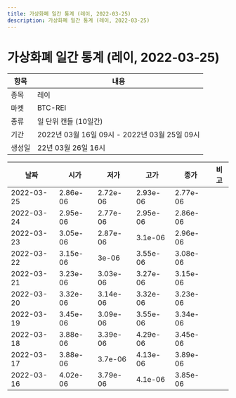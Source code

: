 ```yaml
---
title: 가상화폐 일간 통계 (레이, 2022-03-25)
description: 가상화폐 일간 통계 (레이, 2022-03-25)
---
```


가상화폐 일간 통계 (레이, 2022-03-25)
===

|항목|내용|
|--|--|
|종목|레이|
|마켓|BTC-REI|
|종류|일 단위 캔들 (10일간)|
|기간|2022년 03월 16일 09시 - 2022년 03월 25일 09시|
|생성일|22년 03월 26일 16시|


|날짜|시가|저가|고가|종가|비고|
|--|--|--|--|--|--|
|2022-03-25|2.86e-06|2.72e-06|2.93e-06|2.77e-06|    |
|2022-03-24|2.95e-06|2.77e-06|2.95e-06|2.86e-06|    |
|2022-03-23|3.05e-06|2.87e-06|3.1e-06|2.96e-06|    |
|2022-03-22|3.15e-06|3e-06|3.55e-06|3.08e-06|    |
|2022-03-21|3.23e-06|3.03e-06|3.27e-06|3.15e-06|    |
|2022-03-20|3.32e-06|3.14e-06|3.32e-06|3.23e-06|    |
|2022-03-19|3.45e-06|3.09e-06|3.55e-06|3.34e-06|    |
|2022-03-18|3.88e-06|3.39e-06|4.29e-06|3.45e-06|    |
|2022-03-17|3.88e-06|3.7e-06|4.13e-06|3.89e-06|    |
|2022-03-16|4.02e-06|3.79e-06|4.1e-06|3.85e-06|    |
